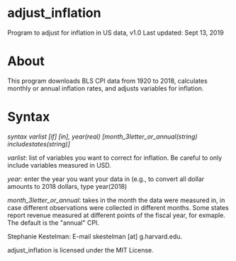 # adjust_inflation
Program to adjust for inflation in US data, v1.0
Last updated: Sept 13, 2019

# About
This program downloads BLS CPI data from 1920 to 2018, calculates monthly or annual inflation rates, and adjusts variables for inflation. 

# Syntax
<i>syntax varlist [if] [in], year(real) [month_3letter_or_annual(string) includestates(string)]</i>

<i>varlist</i>: list of variables you want to correct for inflation. Be careful to only include variables measured in USD.

<i>year</i>: enter the year you want your data in (e.g., to convert all dollar amounts to 2018 dollars, type year(2018)

<i>month_3letter_or_annual</i>: takes in the month the data were measured in, in case different observations were collected in different months. Some states report revenue measured at different points of the fiscal year, for exmaple. The default is the "annual" CPI. 


Stephanie Kestelman: E-mail skestelman [at] g.harvard.edu.

adjust_inflation is licensed under the MIT License.
